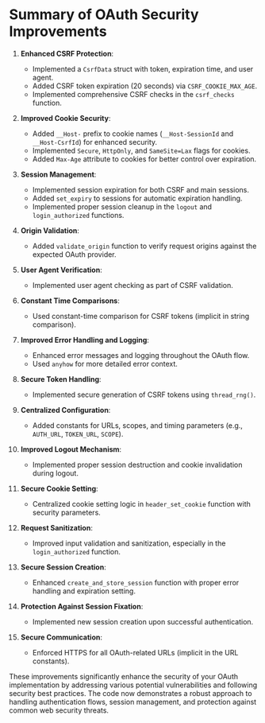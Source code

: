 # Summary of OAuth Security Improvements

1. **Enhanced CSRF Protection**:
   - Implemented a `CsrfData` struct with token, expiration time, and user agent.
   - Added CSRF token expiration (20 seconds) via `CSRF_COOKIE_MAX_AGE`.
   - Implemented comprehensive CSRF checks in the `csrf_checks` function.

2. **Improved Cookie Security**:
   - Added `__Host-` prefix to cookie names (`__Host-SessionId` and `__Host-CsrfId`) for enhanced security.
   - Implemented `Secure`, `HttpOnly`, and `SameSite=Lax` flags for cookies.
   - Added `Max-Age` attribute to cookies for better control over expiration.

3. **Session Management**:
   - Implemented session expiration for both CSRF and main sessions.
   - Added `set_expiry` to sessions for automatic expiration handling.
   - Implemented proper session cleanup in the `logout` and `login_authorized` functions.

4. **Origin Validation**:
   - Added `validate_origin` function to verify request origins against the expected OAuth provider.

5. **User Agent Verification**:
   - Implemented user agent checking as part of CSRF validation.

6. **Constant Time Comparisons**:
   - Used constant-time comparison for CSRF tokens (implicit in string comparison).

7. **Improved Error Handling and Logging**:
   - Enhanced error messages and logging throughout the OAuth flow.
   - Used `anyhow` for more detailed error context.

8. **Secure Token Handling**:
   - Implemented secure generation of CSRF tokens using `thread_rng()`.

9. **Centralized Configuration**:
   - Added constants for URLs, scopes, and timing parameters (e.g., `AUTH_URL`, `TOKEN_URL`, `SCOPE`).

10. **Improved Logout Mechanism**:
    - Implemented proper session destruction and cookie invalidation during logout.

11. **Secure Cookie Setting**:
    - Centralized cookie setting logic in `header_set_cookie` function with security parameters.

12. **Request Sanitization**:
    - Improved input validation and sanitization, especially in the `login_authorized` function.

13. **Secure Session Creation**:
    - Enhanced `create_and_store_session` function with proper error handling and expiration setting.

14. **Protection Against Session Fixation**:
    - Implemented new session creation upon successful authentication.

15. **Secure Communication**:
    - Enforced HTTPS for all OAuth-related URLs (implicit in the URL constants).

These improvements significantly enhance the security of your OAuth implementation by addressing various potential vulnerabilities and following security best practices. The code now demonstrates a robust approach to handling authentication flows, session management, and protection against common web security threats.
